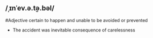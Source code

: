 ## /ˌɪnˈev.ə.t̬ə.bəl/
#Adjective
certain to happen and unable to be avoided or prevented 

- The accident was inevitable consequence of carelessness